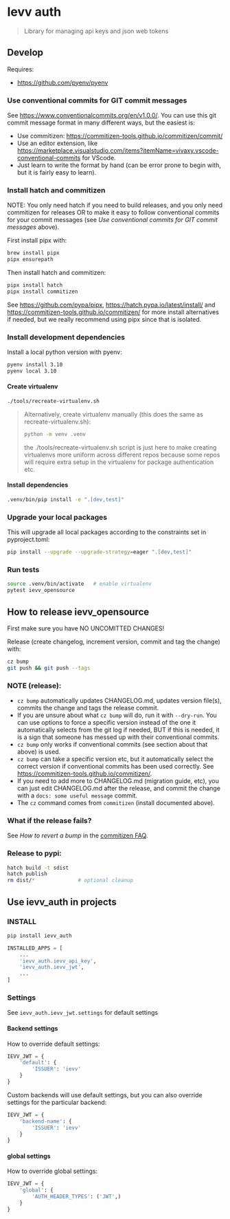 # Ievv auth
> Library for managing api keys and json web tokens

## Develop
Requires:
- https://github.com/pyenv/pyenv


### Use conventional commits for GIT commit messages
See https://www.conventionalcommits.org/en/v1.0.0/.
You can use this git commit message format in many different ways, but the easiest is:

- Use commitizen: https://commitizen-tools.github.io/commitizen/commit/
- Use an editor extension, like https://marketplace.visualstudio.com/items?itemName=vivaxy.vscode-conventional-commits for VScode.
- Just learn to write the format by hand (can be error prone to begin with, but it is fairly easy to learn).


### Install hatch and commitizen
NOTE: You only need hatch if you need to build releases, and you
only need commitizen for releases OR to make it easy to follow
conventional commits for your commit messages
(see _Use conventional commits for GIT commit messages_ above).

First install pipx with:
```bash
brew install pipx
pipx ensurepath
```

Then install hatch and commitizen:
```bash
pipx install hatch 
pipx install commitizen
```

See https://github.com/pypa/pipx, https://hatch.pypa.io/latest/install/
and https://commitizen-tools.github.io/commitizen/ for more install alternatives if
needed, but we really recommend using pipx since that is isolated.


### Install development dependencies

Install a local python version with pyenv:
```bash
pyenv install 3.10
pyenv local 3.10
```

#### Create virtualenv
```bash
./tools/recreate-virtualenv.sh
```

> Alternatively, create virtualenv manually (this does the same as recreate-virtualenv.sh):
> ```bash
> python -m venv .venv
> ```
> the ./tools/recreate-virtualenv.sh script is just here to make creating virtualenvs more uniform
> across different repos because some repos will require extra setup in the virtualenv
> for package authentication etc.

#### Install dependencies
```bash
.venv/bin/pip install -e ".[dev,test]"
```

### Upgrade your local packages
This will upgrade all local packages according to the constraints
set in pyproject.toml:
```bash
pip install --upgrade --upgrade-strategy=eager ".[dev,test]"
```

### Run tests
```bash
source .venv/bin/activate   # enable virtualenv
pytest ievv_opensource
```


## How to release ievv_opensource
First make sure you have NO UNCOMITTED CHANGES!

Release (create changelog, increment version, commit and tag the change) with:
```bash
cz bump
git push && git push --tags
```

### NOTE (release):
- `cz bump` automatically updates CHANGELOG.md, updates version file(s), commits the change and tags the release commit.
- If you are unsure about what `cz bump` will do, run it with `--dry-run`. You can use
  options to force a specific version instead of the one it automatically selects
  from the git log if needed, BUT if this is needed, it is a sign that someone has messed
  up with their conventional commits.
- ``cz bump`` only works if conventional commits (see section about that above) is used.
- ``cz bump`` can take a specific version etc, but it automatically select the correct version
  if conventional commits has been used correctly. See https://commitizen-tools.github.io/commitizen/.
- If you need to add more to CHANGELOG.md (migration guide, etc), you can just edit
  CHANGELOG.md after the release, and commit the change with a `docs: some useful message`
  commit.
- The ``cz`` command comes from ``commitizen`` (install documented above).

### What if the release fails?
See _How to revert a bump_ in the [commitizen FAQ](https://commitizen-tools.github.io/commitizen/faq/#how-to-revert-a-bump).

### Release to pypi:
```bash
hatch build -t sdist
hatch publish
rm dist/*              # optional cleanup
```


## Use ievv_auth in projects
### INSTALL

```bash
pip install ievv_auth
```

```python
INSTALLED_APPS = [
    ...
    'ievv_auth.ievv_api_key',
    'ievv_auth.ievv_jwt',
    ...
]
```

### Settings

See `ievv_auth.ievv_jwt.settings` for default settings

#### Backend settings
How to override default settings:

```python
IEVV_JWT = {
    'default': {
        'ISSUER': 'ievv'
    }
}
```

Custom backends will use default settings, but you can also override settings for the particular backend:

```python
IEVV_JWT = {
    'backend-name': {
        'ISSUER': 'ievv'
    }
}
```

#### global settings
How to override global settings:

```python
IEVV_JWT = {
    'global': {
        'AUTH_HEADER_TYPES': ('JWT',)
    }
}
```
